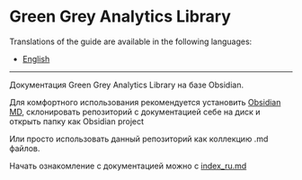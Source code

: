 # Green Grey Analytics Library

Translations of the guide are available in the following languages:

-   [English](./README.md)
___

Документация Green Grey Analytics Library на базе Obsidian.

Для комфортного использования рекомендуется установить [Obsidian MD](https://obsidian.md/), склонировать репозиторий с документацией себе на диск и открыть папку как Obsidian project

Или просто использовать данный репозиторий как коллекцию .md файлов.

Начать ознакомление с документацией можно с [index_ru.md](index_ru.md)